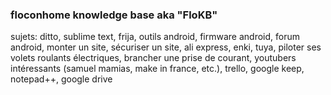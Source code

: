### floconhome knowledge base aka "FloKB"

sujets: ditto, sublime text, frija, outils android, firmware android, forum android, monter un site, sécuriser un site, ali express, enki, tuya, piloter ses volets roulants électriques, brancher une prise de courant, youtubers intéressants (samuel mamias, make in france, etc.), trello, google keep, notepad++, google drive
